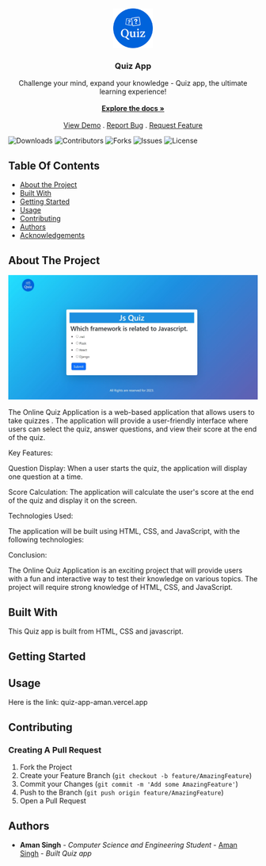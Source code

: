 <br/>
<p align="center">
  <a href="https://github.com/AmanSingh1221/ReadME-Generator">
    <img src="icon.png" alt="Logo" width="80" height="80">
  </a>

  <h3 align="center">Quiz App</h3>

  <p align="center">
    Challenge your mind, expand your knowledge - Quiz app, the ultimate learning experience!
    <br/>
    <br/>
    <a href="https://github.com/AmanSingh1221/ReadME-Generator"><strong>Explore the docs »</strong></a>
    <br/>
    <br/>
    <a href="https://github.com/AmanSingh1221/ReadME-Generator">View Demo</a>
    .
    <a href="https://github.com/AmanSingh1221/ReadME-Generator/issues">Report Bug</a>
    .
    <a href="https://github.com/AmanSingh1221/ReadME-Generator/issues">Request Feature</a>
  </p>
</p>

![Downloads](https://img.shields.io/github/downloads/AmanSingh1221/ReadME-Generator/total) ![Contributors](https://img.shields.io/github/contributors/AmanSingh1221/ReadME-Generator?color=dark-green) ![Forks](https://img.shields.io/github/forks/AmanSingh1221/ReadME-Generator?style=social) ![Issues](https://img.shields.io/github/issues/AmanSingh1221/ReadME-Generator) ![License](https://img.shields.io/github/license/AmanSingh1221/ReadME-Generator) 

## Table Of Contents

* [About the Project](#about-the-project)
* [Built With](#built-with)
* [Getting Started](#getting-started)
* [Usage](#usage)
* [Contributing](#contributing)
* [Authors](#authors)
* [Acknowledgements](#acknowledgements)

## About The Project

![Screen Shot](sample.jpg)

The Online Quiz Application is a web-based application that allows users to take quizzes . The application will provide a user-friendly interface where users can select the quiz, answer questions, and view their score at the end of the quiz.

Key Features:

Question Display: When a user starts the quiz, the application will display one question at a time.

Score Calculation: The application will calculate the user's score at the end of the quiz and display it on the screen.

Technologies Used:

The application will be built using HTML, CSS, and JavaScript, with the following technologies:

Conclusion:

The Online Quiz Application is an exciting project that will provide users with a fun and interactive way to test their knowledge on various topics. The project will require strong knowledge of HTML, CSS, and JavaScript.

## Built With

This Quiz app is built from HTML, CSS and javascript.

## Getting Started




## Usage

Here is the link: quiz-app-aman.vercel.app

## Contributing



### Creating A Pull Request

1. Fork the Project
2. Create your Feature Branch (`git checkout -b feature/AmazingFeature`)
3. Commit your Changes (`git commit -m 'Add some AmazingFeature'`)
4. Push to the Branch (`git push origin feature/AmazingFeature`)
5. Open a Pull Request

## Authors

* **Aman Singh** - *Computer Science and Engineering Student* - [Aman Singh](https://github.com/amansingh1221) - *Built Quiz app*
